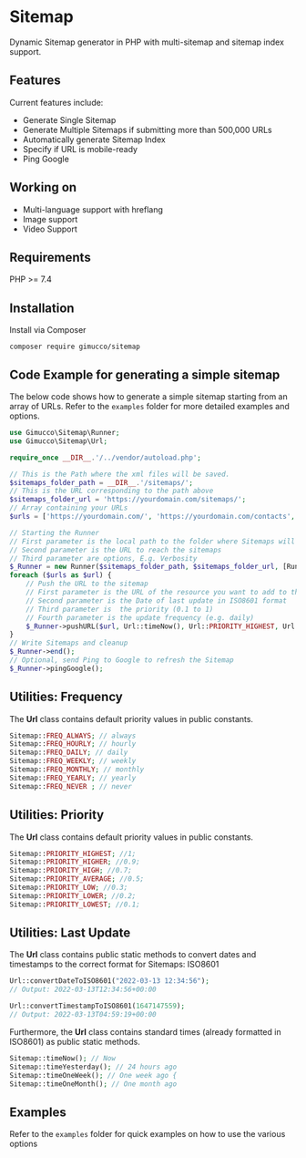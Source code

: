 # Sitemap

Dynamic Sitemap generator in PHP with multi-sitemap and sitemap index support.

## Features

Current features include:

- Generate Single Sitemap
- Generate Multiple Sitemaps if submitting more than 500,000 URLs
- Automatically generate Sitemap Index
- Specify if URL is mobile-ready
- Ping Google

## Working on

- Multi-language support with hreflang
- Image support
- Video Support

## Requirements

PHP >= 7.4

## Installation

Install via Composer

```
composer require gimucco/sitemap
```

## Code Example for generating a simple sitemap

The below code shows how to generate a simple sitemap starting from an array of URLs.
Refer to the `examples` folder for more detailed examples and options.

```PHP
use Gimucco\Sitemap\Runner;
use Gimucco\Sitemap\Url;

require_once __DIR__.'/../vendor/autoload.php';

// This is the Path where the xml files will be saved.
$sitemaps_folder_path = __DIR__.'/sitemaps/';
// This is the URL corresponding to the path above
$sitemaps_folder_url = 'https://yourdomain.com/sitemaps/';
// Array containing your URLs
$urls = ['https://yourdomain.com/', 'https://yourdomain.com/contacts', 'https://yourdomain.com/signup', 'https://yourdomain.com/login'];

// Starting the Runner
// First parameter is the local path to the folder where Sitemaps will be saved
// Second parameter is the URL to reach the sitemaps
// Third parameter are options, E.g. Verbosity
$_Runner = new Runner($sitemaps_folder_path, $sitemaps_folder_url, [Runner::OPTION_VERBOSE]);
foreach ($urls as $url) {
	// Push the URL to the sitemap
	// First parameter is the URL of the resource you want to add to the sitemap
	// Second parameter is the Date of last update in ISO8601 format
	// Third parameter is  the priority (0.1 to 1)
	// Fourth parameter is the update frequency (e.g. daily)
	$_Runner->pushURL($url, Url::timeNow(), Url::PRIORITY_HIGHEST, Url::FREQ_ALWAYS);
}
// Write Sitemaps and cleanup
$_Runner->end();
// Optional, send Ping to Google to refresh the Sitemap
$_Runner->pingGoogle();
```

## Utilities: Frequency
The **Url** class contains default priority values in public constants.

```PHP
Sitemap::FREQ_ALWAYS; // always
Sitemap::FREQ_HOURLY; // hourly
Sitemap::FREQ_DAILY; // daily
Sitemap::FREQ_WEEKLY; // weekly
Sitemap::FREQ_MONTHLY; // monthly
Sitemap::FREQ_YEARLY; // yearly
Sitemap::FREQ_NEVER ; // never
```

## Utilities: Priority
The **Url** class contains default priority values in public constants.

```PHP
Sitemap::PRIORITY_HIGHEST; //1;
Sitemap::PRIORITY_HIGHER; //0.9;
Sitemap::PRIORITY_HIGH; //0.7;
Sitemap::PRIORITY_AVERAGE; //0.5;
Sitemap::PRIORITY_LOW; //0.3;
Sitemap::PRIORITY_LOWER; //0.2;
Sitemap::PRIORITY_LOWEST; //0.1;
```

## Utilities: Last Update

The **Url** class contains public static methods to convert dates and timestamps to the correct format for Sitemaps: ISO8601

```PHP
Url::convertDateToISO8601("2022-03-13 12:34:56");
// Output: 2022-03-13T12:34:56+00:00

Url::convertTimestampToISO8601(1647147559);
// Output: 2022-03-13T04:59:19+00:00
```

Furthermore, the **Url** class contains standard times (already formatted  in ISO8601) as public static methods.

```PHP
Sitemap::timeNow(); // Now
Sitemap::timeYesterday(); // 24 hours ago
Sitemap::timeOneWeek(); // One week ago {
Sitemap::timeOneMonth(); // One month ago
```


## Examples
Refer to the `examples` folder for quick examples on how to use the various options
